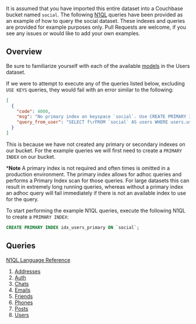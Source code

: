 It is assumed that you have imported this entire dataset into a Couchbase bucket named `social`.  The following [N1QL](http://www.couchbase.com/n1ql) queries have been provided as an example of how to query the social dataset.  These indexes and queries are provided for example purposes only.  Pull Requests are welcome, if you see any issues or would like to add your own examples.


## Overview

Be sure to familiarize yourself with each of the available [models](/social/docs/models/) in the Users dataset.

If we were to attempt to execute any of the queries listed below, excluding `USE KEYS` queries, they would fail with an error similar to the following:

```json
[
  {
    "code": 4000,
    "msg": "No primary index on keyspace `social`. Use CREATE PRIMARY INDEX to create one.",
    "query_from_user": "SELECT f\rFROM `social` AS users WHERE users.username = 'Eudora43'\r;"
  }
]
```

This is because we have not created any primary or secondary indexes on our bucket.  For the example queries we will first need to create a `PRIMARY INDEX` on our bucket.  

***Note** A primary index is not required and often times is omitted in a production environment.  The primary index allows for adhoc queries and performs a Primary Index scan for those queries.  For large datasets this can result in extremely long running queries, whereas without a primary index an adhoc query will fail immediately if there is not an available index to use for the query.

To start performing the example N1QL queries, execute the following N1QL to create a `PRIMARY INDEX`:

```sql
CREATE PRIMARY INDEX idx_users_primary ON `social`;
```
## Queries

[N1QL Language Reference](http://developer.couchbase.com/documentation/server/current/n1ql/n1ql-language-reference/index.html)

1. [Addresses](addresses.md)
2. [Auth](auth.md)
3. [Chats](chats.md)
4. [Emails](emails.md)
5. [Friends](friends.md)
6. [Phones](phones.md)
7. [Posts](posts.md)
8. [Users](users.md)
